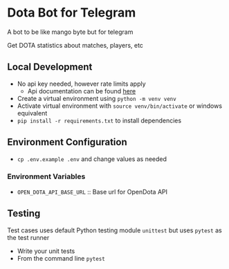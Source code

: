 
# Dota Bot for Telegram

A bot to be like mango byte but for telegram

Get DOTA statistics about matches, players, etc


## Local Development
 - No api key needed, however rate limits apply
   - Api documentation can be found [here](https://docs.opendota.com/#)
 - Create a virtual environment using `python -m venv venv`
 - Activate virtual environment with `source venv/bin/activate` or windows equivalent
 - `pip install -r requirements.txt` to install dependencies

## Environment Configuration

 - `cp .env.example .env` and change values as needed

### Environment Variables

 - `OPEN_DOTA_API_BASE_URL` :: Base url for OpenDota API


## Testing

Test cases uses default Python testing module `unittest` but uses `pytest` as the test runner
 - Write your unit tests
 - From the command line `pytest`
